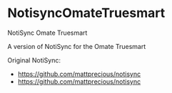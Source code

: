 NotisyncOmateTruesmart
======================

NotiSync Omate Truesmart

A version of NotiSync for the Omate Truesmart

Original NotiSync:

- https://github.com/mattprecious/notisync
- https://github.com/mattprecious/notisync
